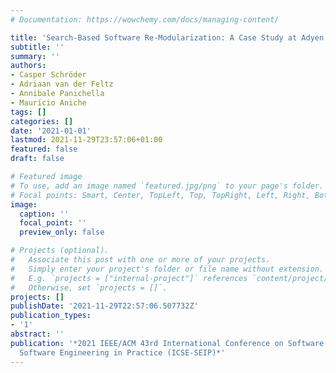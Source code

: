 ```yaml
---
# Documentation: https://wowchemy.com/docs/managing-content/

title: 'Search-Based Software Re-Modularization: A Case Study at Adyen'
subtitle: ''
summary: ''
authors:
- Casper Schröder
- Adriaan van der Feltz
- Annibale Panichella
- Maurı́cio Aniche
tags: []
categories: []
date: '2021-01-01'
lastmod: 2021-11-29T23:57:06+01:00
featured: false
draft: false

# Featured image
# To use, add an image named `featured.jpg/png` to your page's folder.
# Focal points: Smart, Center, TopLeft, Top, TopRight, Left, Right, BottomLeft, Bottom, BottomRight.
image:
  caption: ''
  focal_point: ''
  preview_only: false

# Projects (optional).
#   Associate this post with one or more of your projects.
#   Simply enter your project's folder or file name without extension.
#   E.g. `projects = ["internal-project"]` references `content/project/deep-learning/index.md`.
#   Otherwise, set `projects = []`.
projects: []
publishDate: '2021-11-29T22:57:06.507732Z'
publication_types:
- '1'
abstract: ''
publication: '*2021 IEEE/ACM 43rd International Conference on Software Engineering:
  Software Engineering in Practice (ICSE-SEIP)*'
---
```

